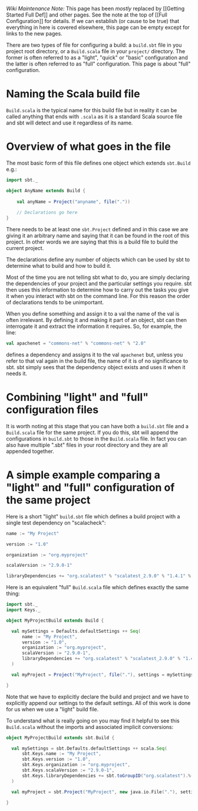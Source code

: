 _Wiki Maintenance Note:_ This page has been _mostly_ replaced by
[[Getting Started Full Def]] and other pages. See the note at the
top of [[Full Configuration]] for details. If we can establish
(or cause to be true) that everything in here is covered
elsewhere, this page can be empty except for links to the new pages.


There are two types of file for configuring a build: a `build.sbt` file in you project root directory, or a `Build.scala` file in your `project/` directory.  The former is often referred to as a "light", "quick" or "basic" configuration and the latter is often referred to as "full" configuration.  This page is about "full" configuration.

# Naming the Scala build file

`Build.scala` is the typical name for this build file but in reality it can be called anything that ends with `.scala` as it is a standard Scala source file and sbt will detect and use it regardless of its name.

# Overview of what goes in the file

The most basic form of this file defines one object which extends `sbt.Build` e.g.:

```scala
import sbt._

object AnyName extends Build {
    
    val anyName = Project("anyname", file("."))
    
    // Declarations go here
}
```

There needs to be at least one `sbt.Project` defined and in this case we are giving it an arbitrary name and saying that it can be found in the root of this project.  In other words we are saying that this is a build file to build the current project.

The declarations define any number of objects which can be used by sbt to determine what to build and how to build it.

Most of the time you are not telling sbt what to do, you are simply declaring the dependencies of your project and the particular settings you require. sbt then uses this information to determine how to carry out the tasks you give it when you interact with sbt on the command line. For this reason the order of declarations tends to be unimportant.

When you define something and assign it to a val the name of the val is often irrelevant. By defining it and making it part of an object, sbt can then interrogate it and extract the information it requires.  So, for example, the line:

```scala
val apachenet = "commons-net" % "commons-net" % "2.0"
```

defines a dependency and assigns it to the val `apachenet` but, unless you refer to that val again in the build file, the name of it is of no significance to sbt.  sbt simply sees that the dependency object exists and uses it when it needs it.

# Combining "light" and "full" configuration files

It is worth noting at this stage that you can have both a `build.sbt` file and a `Build.scala` file for the same project.  If you do this, sbt will append the configurations in `build.sbt` to those in the `Build.scala` file.  In fact you can also have multiple ".sbt" files in your root directory and they are all appended together.

# A simple example comparing a "light" and "full" configuration of the same project

Here is a short "light" `build.sbt` file which defines a build project with a single test dependency on "scalacheck":

```scala
name := "My Project"

version := "1.0"

organization := "org.myproject"

scalaVersion := "2.9.0-1"

libraryDependencies += "org.scalatest" % "scalatest_2.9.0" % "1.4.1" % "test"
```

Here is an equivalent "full" `Build.scala` file which defines exactly the same thing:

```scala
import sbt._
import Keys._

object MyProjectBuild extends Build {

  val mySettings = Defaults.defaultSettings ++ Seq(
      name := "My Project",
      version := "1.0",
      organization := "org.myproject",
      scalaVersion := "2.9.0-1",
      libraryDependencies += "org.scalatest" % "scalatest_2.9.0" % "1.4.1" % "test"
  )

  val myProject = Project("MyProject", file("."), settings = mySettings)

}
```

Note that we have to explicitly declare the build and project and we have to explicitly append our settings to the default settings.  All of this work is done for us when we use a "light" build file.

To understand what is really going on you may find it helpful to see this `Build.scala` without the imports and associated implicit conversions:

```scala
object MyProjectBuild extends sbt.Build {

  val mySettings = sbt.Defaults.defaultSettings ++ scala.Seq(
      sbt.Keys.name := "My Project",
      sbt.Keys.version := "1.0",
      sbt.Keys.organization := "org.myproject",
      sbt.Keys.scalaVersion := "2.9.0-1",
      sbt.Keys.libraryDependencies += sbt.toGroupID("org.scalatest").%("scalatest_2.9.0").%("1.4.1").%("test")
  )

  val myProject = sbt.Project("MyProject", new java.io.File("."), settings = mySettings)

} 
```

